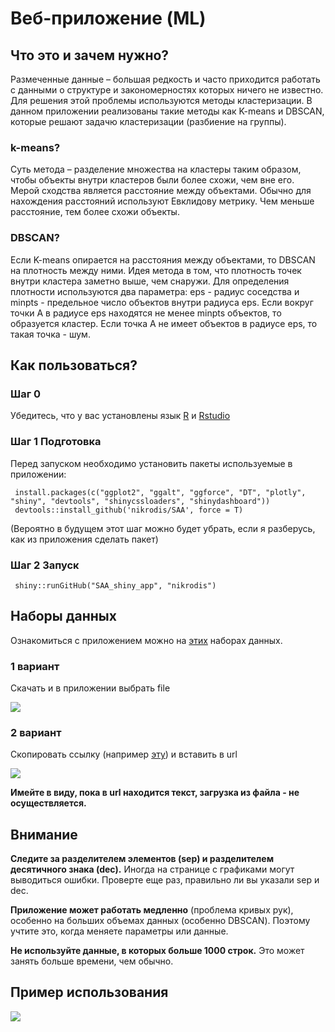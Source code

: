 # Веб-приложение (ML)

## Что это и зачем нужно?

Размеченные данные – большая редкость и часто приходится работать с данными о структуре и закономерностях которых ничего не известно. Для решения этой проблемы используются методы кластеризации. В данном приложении реализованы такие методы как K-means и DBSCAN, которые решают задачю кластеризации (разбиение на группы). 

### k-means?

Суть метода – разделение множества на кластеры таким образом, чтобы объекты внутри кластеров были более схожи, чем вне его. Мерой сходства является расстояние между объектами. Обычно для нахождения расстояний используют Евклидову метрику. Чем меньше расстояние, тем более схожи объекты.

### DBSCAN?

Если K-means опирается на расстояния между объектами, то DBSCAN на плотность между ними. Идея метода в том, что плотность точек внутри кластера заметно выше, чем снаружи. Для определения плотности используются два параметра: eps - радиус соседства и minpts - предельное число объектов внутри радиуса eps. Если вокруг точки А в радиусе eps находятся не менее minpts объектов, то образуется кластер. Если точка А не имеет объектов в радиусе eps, то такая точка - шум.

## Как пользоваться?

### Шаг 0

Убедитесь, что у вас установлены язык [R](https://cran.r-project.org/bin/windows/base) и [Rstudio](https://rstudio.com/products/rstudio/download/#download)
 
### Шаг 1 Подготовка 
 
Перед запуском необходимо установить пакеты используемые в приложении: 
 
     install.packages(c("ggplot2", "ggalt", "ggforce", "DT", "plotly", "shiny", "devtools", "shinycssloaders", "shinydashboard"))
     devtools::install_github('nikrodis/SAA', force = T)
     
(Вероятно в будущем этот шаг можно будет убрать, если я разберусь, как из приложения сделать пакет)
 
### Шаг 2 Запуск

     shiny::runGitHub("SAA_shiny_app", "nikrodis")
     
## Наборы данных
     
 Ознакомиться c приложением можно на [этих](https://github.com/nikrodis/SAA_shiny_app/tree/master/DataSets) наборах данных.
 
### 1 вариант
 
 Скачать и в приложении выбрать file
 
 ![](https://puu.sh/FV9JP/0512923c87.jpg)
 
### 2 вариант
 
 Скопировать ссылку (например [эту](https://raw.githubusercontent.com/vincentarelbundock/Rdatasets/master/csv/HistData/Galton.csv)) и вставить в url
 
 ![](https://puu.sh/FV9B8/cdde2c90b8.jpg)
 
 **Имейте в виду, пока в url находится текст, загрузка из файла - не осуществляется.**
 
## Внимание
 
 **Следите за разделителем элементов (sep) и разделителем десятичного знака (dec).** Иногда на странице с графиками могут выводиться ошибки. Проверте еще раз, правильно ли вы указали sep и dec.
 
 **Приложение может работать медленно** (проблема кривых рук), особенно на больших объемах данных (особенно DBSCAN). Поэтому учтите это, когда меняете параметры или данные. 
 
 **Не используйте данные, в которых больше 1000 строк.** Это может занять больше времени, чем обычно.
 
 ## Пример использования
 
 ![](https://puu.sh/FXSKO/49b97387c9.gif)
